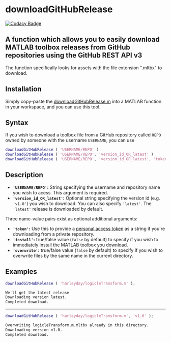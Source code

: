 # downloadGitHubRelease

[![Codacy Badge](https://app.codacy.com/project/badge/Grade/dcc9401d9df941a39cf7ea7792174af4)](https://www.codacy.com/manual/harleyday/downloadGitHubRelease?utm_source=github.com&amp;utm_medium=referral&amp;utm_content=harleyday/downloadGitHubRelease&amp;utm_campaign=Badge_Grade)

## A function which allows you to easily download MATLAB toolbox releases from GitHub repositories using the GitHub REST API v3

The function specifically looks for assets with the file extension ".mltbx" to download.

## Installation

Simply copy-paste the [downloadGitHubRelease.m](https://github.com/harleyday/downloadGitHubRelease/blob/master/downloadGitHubRelease.m) into a MATLAB function in your workspace, and you can use this tool.

## Syntax

If you wish to download a toolbox file from a GitHub repository called `REPO` owned by someone with the username `USERNAME`, you can use

```MATLAB
downloadGitHubRelease ( 'USERNAME/REPO' )
downloadGitHubRelease ( 'USERNAME/REPO', 'version_id_OR_latest' )
downloadGitHubRelease ( 'USERNAME/REPO', 'version_id_OR_latest', 'token', PERSONAL_ACESS_TOKEN, 'install', true/false, 'overwrite', true/false )
```

## Description

-   **`'USERNAME/REPO'`:** String specifying the username and repository name you wish to acess. This argument is required.
-   **`'version_id_OR_latest'`:** Optional string specifying the version id (e.g. `'v1.0'`) you wish to download. You can also specify `'latest'`. The `'latest'` release is downloaded by default.

Three name-value pairs exist as optional additional arguments:

-   **`'token'`:** Use this to provide a [personal access token](https://github.com/settings/tokens) as a string if you're downloading from a private repository.
-   **`'install'`:** true/false value (`false` by default) to specify if you wish to immediately install the MATLAB toolbox you download.
-   **`'overwrite'`:** true/false value (`false` by default) to specify if you wish to overwrite files by the same name in the current directory.

## Examples

```MATLAB
downloadGitHubRelease ( 'harleyday/logicleTransform.m' );
```

```HTML
We'll get the latest release
Downloading version latest.
Completed download.
```

* * *

```MATLAB
downloadGitHubRelease ( 'harleyday/logicleTransform.m', 'v1.0' );
```

```HTML
Overwriting logicleTransform.m.mltbx already in this directory.
Downloading version v1.0.
Completed download.
```
